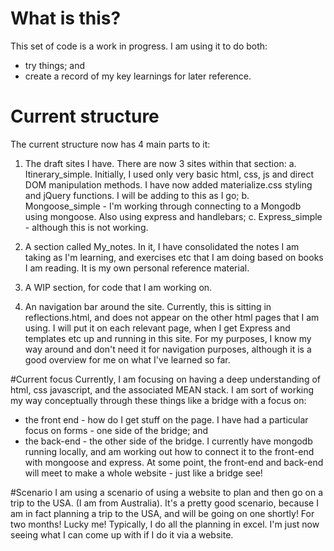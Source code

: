 # What is this?
This set of code is a work in progress.  I am using it to do both:
- try things; and
- create a record of my key learnings for later reference.

# Current structure
The current structure now has 4 main parts to it:

1. The draft sites I have.  There are now 3 sites within that section:
  a.  Itinerary_simple.  Initially, I used only very basic html, css, js and direct DOM manipulation methods.  I have now added materialize.css styling and jQuery functions.  I will be adding to this as I go;
  b.  Mongoose_simple - I'm working through connecting to a Mongodb using mongoose.  Also using express and handlebars;
  c.  Express_simple - although this is not working.

2. A section called My_notes.  In it, I have consolidated the notes I am taking as I'm learning, and exercises etc that I am doing based on books I am reading.  It is my own personal reference material.

3. A WIP section, for code that I am working on.

4. An navigation bar around the site.  Currently, this is sitting in reflections.html, and does not appear on the other html pages that I am using.  I will put it on each relevant page, when I get Express and templates etc up and running in this site.  For my purposes, I know my way around and don't need it for navigation purposes, although it is a good overview for me on what I've learned so far.


#Current focus
Currently, I am focusing on having a deep understanding of html, css javascript, and the associated MEAN stack.  I
am sort of working my way conceptually through these things like a bridge with a focus on:
- the front end - how do I get stuff on the page.  I have had a particular focus on forms - one side of the bridge; and
- the back-end - the other side of the bridge.  I currently have mongodb running locally, and am working out how to connect it to the front-end with mongoose and express.
At some point, the front-end and back-end will meet to make a whole website - just like a bridge see!

#Scenario
I am using a scenario of using a website to plan and then go on a trip to the USA.  (I am from Australia).  It's a pretty good scenario,  because I am in fact planning a trip to the USA, and will be going on one shortly! For two months!  Lucky me!  Typically, I do all the planning in excel.  I'm just now seeing what I can come up with if I do it via a website.

